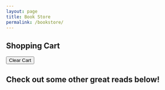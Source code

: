 ```yaml
---
layout: page
title: Book Store
permalink: /bookstore/
---
```


<style>
    .book-tile {
    margin: 10px;
    padding: 10px;
    border: 1px solid #ddd;
    display: inline-block;
    text-align: center;
    width: 200px; /* Set a fixed width */
    height: 300px; /* Set a fixed height */
}

.book-cover {
    width: 190px; /* Ensure all images have the same width */
    height: 280px; /* Ensure all images have the same height */
    object-fit: cover; /* This ensures images are resized properly without distortion */
    border-radius: 5px; /* Optional: makes images look nicer */
}
    .quantity-controls { margin-top: 5px; }
    .cart-container {
        max-width: 600px;
        margin: 20px auto;
        padding: 20px;
        background-color: #E8C4A4;
        border-radius: 8px;
        box-shadow: 0 4px 6px rgba(0, 0, 0, 0.1);
    }
    .cart-item {
        display: flex;
        justify-content: space-between;
        align-items: center;
        padding: 10px;
        background-color: #A57F5A;
        border: 1px solid #ddd;
        border-radius: 4px;
        margin-bottom: 10px;
    }
</style>

<h2>Shopping Cart</h2>
<div id="cartItems"></div>
<button id="clearCartButton">Clear Cart</button>
<h2>Check out some other great reads below!</h2>
<div id="book-container"></div>

<script type="module">
    import { pythonURI, fetchOptions } from "{{site.baseurl}}/assets/js/api/config.js";

    document.addEventListener("DOMContentLoaded", function () {
        fetchBooks();
        fetchCartItems();
        document.getElementById("clearCartButton").addEventListener("click", clearCart);
    });

    function fetchBooks() {
        fetch(`${pythonURI}/api/wishlist/books`)
            .then(response => response.json())
            .then(books => {
                const bookContainer = document.getElementById("book-container");
                bookContainer.innerHTML = books.map(book => {
                    const price = (Math.random() * 10 + 5).toFixed(2);
                    return `
                        <div class="book-tile">
                            <img src="${book.cover_url}" alt="${book.title}" class="book-cover" />
                            <h3>${book.title}</h3>
                            <p>Price: $${price}</p>
                            <div class="quantity-controls">
                                <button onclick="updateQuantity('${book.title}', -1)">-</button>
                                <span id="quantity-${book.title}">0</span>
                                <button onclick="updateQuantity('${book.title}', 1)">+</button>
                            </div>
                            <button class="add-to-cart" data-title="${book.title}" data-price="${price}">Add to Cart</button>
                        </div>
                    `;
                }).join('');
                document.querySelectorAll(".add-to-cart").forEach(button => {
                    button.addEventListener("click", function() {
                        addToCart(this.dataset.title, this.dataset.price);
                    });
                });
            })
            .catch(error => console.error("Error fetching books:", error));
    }

    window.fetchCartItems = function() {
    fetch(`${pythonURI}/api/user`, {  
        method: "GET",
        credentials: "include"
    })
    .then(response => response.json())
    .then(user => {
        return fetch(`${pythonURI}/api/cart`, {
            ...fetchOptions,
            method: "GET",
            credentials: "include"
        });
    })
    .then(response => response.json())
    .then(data => {
        const cartItemsContainer = document.getElementById("cartItems");
        cartItemsContainer.innerHTML = "";
        if (data.items && data.items.length > 0) {
            data.items.forEach(item => {
                const cartItemDiv = document.createElement("div");
                cartItemDiv.classList.add("cart-item");
                cartItemDiv.innerHTML = `
                    <span>${item.title}</span>
                    <span>Price: $${item.price} | Quantity: ${item.quantity}</span>
                    <button class="delete-item" data-id="${item.id}">Remove</button>
                `;
                cartItemsContainer.appendChild(cartItemDiv);
            });
            document.querySelectorAll(".delete-item").forEach(button => {
                button.addEventListener("click", function() {
                    deleteCartItem(this.dataset.id);
                });
            });
        } else {
            cartItemsContainer.innerHTML = "<p>Your cart is empty.</p>";
        }
    })
    .catch(error => console.error("Error fetching cart items:", error));
};


    window.updateQuantity = function(title, change) {
        const quantitySpan = document.getElementById(`quantity-${title}`);
        let currentQuantity = parseInt(quantitySpan.innerText);
        let newQuantity = Math.max(0, currentQuantity + change);
        quantitySpan.innerText = newQuantity;
    }

   window.addToCart = function(title, price) {
    price = parseFloat(price);
    const quantity = parseInt(document.getElementById(`quantity-${title}`).innerText);

    if (quantity > 0) {
        fetch(`${pythonURI}/api/user`, {  // Fetch user credentials first
            method: "GET",
            credentials: "include"  // Ensure cookie-based auth works
        })
        .then(response => response.json())
        .then(user => {
            const data = {
                id: Date.now().toString(),  
                title,
                price,
                quantity,
                _name: user.uid  // ✅ Set _name to "uid" from credentials
            };

            return fetch(`${pythonURI}/api/cart`, {
                ...fetchOptions,
                method: "POST",
                headers: { "Content-Type": "application/json" },
                body: JSON.stringify(data),
                credentials: "include"
            });
        })
        .then(response => {
            if (!response.ok) {
                throw new Error(`HTTP error! Status: ${response.status}`);
            }
            return response.json();
        })
        .then(data => {
            alert(data.message || "Book added to cart!");
            fetchCartItems();
        })
        .catch(error => {
            console.error("Error adding book to cart:", error);
            alert("Failed to add book to cart. Please try again.");
        });
    } else {
        alert("Please select a quantity greater than zero before adding to the cart.");
    }
};



   window.deleteCartItem = function(itemId) {
    fetch(`${pythonURI}/api/user`, {  
        method: "GET",
        credentials: "include"
    })
    .then(response => response.json())
    .then(user => {
        return fetch(`${pythonURI}/api/cart/${itemId}`, {
            ...fetchOptions,
            method: "DELETE",
            headers: { "Content-Type": "application/json" },
            body: JSON.stringify({ _name: user.uid }), // ✅ Send user UID for token validation
            credentials: "include"
        });
    })
    .then(response => response.json())
    .then(data => {
        alert(data.message || "Item removed from cart.");
        fetchCartItems();
    })
    .catch(error => console.error("Error deleting cart item:", error));
};

window.clearCart = function() {
    fetch(`${pythonURI}/api/user`, {  
        method: "GET",
        credentials: "include"
    })
    .then(response => response.json())
    .then(user => {
        return fetch(`${pythonURI}/api/cart`, {
            ...fetchOptions,
            method: "DELETE",
            headers: { "Content-Type": "application/json" },
            body: JSON.stringify({ _name: user.uid }), // ✅ Send user UID for token validation
            credentials: "include"
        });
    })
    .then(response => response.json())
    .then(data => {
        alert(data.message || "Cart cleared.");
        fetchCartItems();
    })
    .catch(error => console.error("Error clearing cart:", error));
};

</script>
